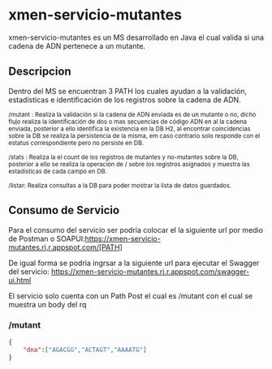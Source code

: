 # xmen-servicio-mutantes

xmen-servicio-mutantes es un MS desarrollado en Java el cual valida si una cadena de ADN pertenece a un mutante. 

## Descripcion 

Dentro del MS se encuentran 3 PATH los cuales ayudan a la validación, estadísticas e identificación de los registros sobre la cadena de ADN. 

<sub> /mutant :  Realiza la validación si la cadena de ADN enviada es de un mutante o no, dicho flujo realiza la identificación de dos o mas secuencias de código ADN en al la cadena enviada, posterior a ello identifica la existencia en la DB H2, al encontrar coincidencias sobre la DB se realiza la persistencia de la misma, em caso contrario solo responde con el estatus correspondiente pero no persiste en DB. </sub>

<sub> /stats : Realiza la el count de los registros de mutantes y no-mutantes sobre la DB, posterior a ello se realiza la operación de / sobre los registros asignados y muestra las estadísticas de cada campo en DB. </sub>

<sub> /listar: Realiza consultas a la DB para poder mostrar la lista de datos guardados. </sub>



## Consumo de Servicio

Para el consumo del servicio ser podria colocar el la siguiente url por medio de Postman o SOAPUI:https://xmen-servicio-mutantes.rj.r.appspot.com/[PATH]

De igual forma se podria ingrsar a la siguiente url para ejecutar el Swagger del servicio: https://xmen-servicio-mutantes.rj.r.appspot.com/swagger-ui.html

El servicio solo cuenta con un Path Post el cual es /mutant con el cual se muestra un body del rq

### /mutant

```json
{
    "dna":["AGACGG","ACTAGT","AAAATG"]
}

```

